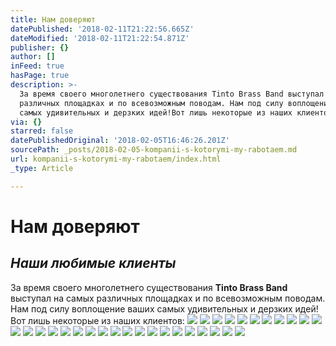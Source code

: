 ```yaml
---
title: Нам доверяют
datePublished: '2018-02-11T21:22:56.665Z'
dateModified: '2018-02-11T21:22:54.871Z'
publisher: {}
author: []
inFeed: true
hasPage: true
description: >-
  За время своего многолетнего существования Tinto Brass Band выступал на самых
  различных площадках и по всевозможным поводам. Нам под силу воплощение ваших
  самых удивительных и дерзких идей!Вот лишь некоторые из наших клиентов:
via: {}
starred: false
datePublishedOriginal: '2018-02-05T16:46:26.201Z'
sourcePath: _posts/2018-02-05-kompanii-s-kotorymi-my-rabotaem.md
url: kompanii-s-kotorymi-my-rabotaem/index.html
_type: Article

---
```

# Нам доверяют

## _Наши любимые клиенты_

За время своего многолетнего существования **Tinto Brass Band** выступал на самых различных площадках и по всевозможным поводам. Нам под силу воплощение ваших самых удивительных и дерзких идей!  
Вот лишь некоторые из наших клиентов:
![](https://the-grid-user-content.s3-us-west-2.amazonaws.com/33f9d5ab-84c5-4524-83c4-63c590d88b72.png)
![](https://the-grid-user-content.s3-us-west-2.amazonaws.com/5473b4f4-a031-4416-ab5c-e52e8fdcace7.png)
![](https://s3-us-west-2.amazonaws.com/the-grid-img/p/60e0f6182d93b5bcb8bbd059d499fdc6acd7ce9e.jpg)
![](https://the-grid-user-content.s3-us-west-2.amazonaws.com/351f361d-9b11-4422-9952-66daaf31e530.png)
![](https://the-grid-user-content.s3-us-west-2.amazonaws.com/56e0271c-c21a-44ff-be56-a7ec8c195d5f.jpg)
![](https://the-grid-user-content.s3-us-west-2.amazonaws.com/9dc134ba-548f-4162-ac65-147ffb37997f.png)
![](https://the-grid-user-content.s3-us-west-2.amazonaws.com/e6a16582-19ca-406f-83b2-dd6e445dd27b.png)
![](https://s3-us-west-2.amazonaws.com/the-grid-img/p/9a78c142ce649448baf1cede0a859ce3b6dc463b.png)
![](https://the-grid-user-content.s3-us-west-2.amazonaws.com/e1c39754-16dc-4875-908d-0b49e691e29b.png)
![](https://the-grid-user-content.s3-us-west-2.amazonaws.com/306e5594-5f85-4e35-bcf6-4c8b3aca2ca0.jpg)
![](https://the-grid-user-content.s3-us-west-2.amazonaws.com/dc2f4e96-192f-4e4f-82fe-fd5c04a2c43d.png)
![](https://s3-us-west-2.amazonaws.com/the-grid-img/p/c4ada0b4aedc035fc43663701868abd471eaac0f.jpg)
![](https://the-grid-user-content.s3-us-west-2.amazonaws.com/7efeb634-6d55-4619-a5d1-2e68c36d2512.jpg)
![](https://the-grid-user-content.s3-us-west-2.amazonaws.com/7f9ab365-d4c3-4995-a29c-e8b0006fb643.png)
![](https://the-grid-user-content.s3-us-west-2.amazonaws.com/21298f8d-f027-4d02-83ec-8b156add2492.jpg)
![](https://the-grid-user-content.s3-us-west-2.amazonaws.com/dbb19a03-df53-491e-ab96-058371dcdd7e.png)
![](https://the-grid-user-content.s3-us-west-2.amazonaws.com/6959a313-3234-40f0-8e66-7b239b0ac11c.svg)
![](https://s3-us-west-2.amazonaws.com/the-grid-img/p/1addffed5c44965f9db6eaeb992cd56786981c35.png)
![](https://s3-us-west-2.amazonaws.com/the-grid-img/p/2808f0d9315a041ad43dbf00f1af7abe9311eebd.jpg)
![](https://the-grid-user-content.s3-us-west-2.amazonaws.com/120baf65-f9f9-4439-8f5a-9bde0bbc04a8.png)
![](https://s3-us-west-2.amazonaws.com/the-grid-img/p/6a3e17f8fd77e91847e2d7af9d29883d30760299.png)
![](https://the-grid-user-content.s3-us-west-2.amazonaws.com/2f6e3bd1-ce79-4090-8f47-b27a37ab67a3.png)
![](https://the-grid-user-content.s3-us-west-2.amazonaws.com/2a9a24ee-c185-41e3-aef4-450c635d6058.png)
![](https://the-grid-user-content.s3-us-west-2.amazonaws.com/80c80302-b38a-411f-9898-2185c338867a.png)
![](https://the-grid-user-content.s3-us-west-2.amazonaws.com/4a3ac581-a260-4fa3-8a5f-895538e2a5a9.png)
![](https://the-grid-user-content.s3-us-west-2.amazonaws.com/89b03022-d406-4551-a1cd-756ef101967c.png)
![](https://the-grid-user-content.s3-us-west-2.amazonaws.com/fb8941dd-5f92-4db0-9508-1ab0a73fd1cd.png)
![](https://the-grid-user-content.s3-us-west-2.amazonaws.com/458ea023-007a-4c9e-abe9-4e5c8219a2f3.png)
![](https://s3-us-west-2.amazonaws.com/the-grid-img/p/77c701cfdd2a8d5816c0b78a808d0d3ee5a33e29.png)
![](https://the-grid-user-content.s3-us-west-2.amazonaws.com/a3a1c35d-8e76-4e65-bcf4-3ce64c55d737.png)